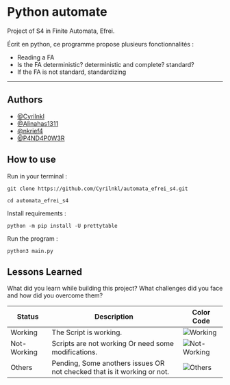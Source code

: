 
# Python automate

Project of S4 in Finite Automata, Efrei.

Écrit en python, ce programme propose plusieurs fonctionnalités :

-  Reading a FA
-  Is the FA deterministic? deterministic and complete? standard?
-  If the FA is not standard, standardizing



<hr>


## Authors

- [@Cyrilnkl](https://www.github.com/cyrilnkl)
- [@Alinahas1311](https://www.github.com/alinahas1311)
- [@nkrief4](https://www.github.com/nkrief4)
- [@P4ND4P0W3R](https://www.github.com/P4ND4P0W3R)



## How to use

Run in your terminal :

```
git clone https://github.com/Cyrilnkl/automata_efrei_s4.git

cd automata_efrei_s4
```


Install requirements :

```python -m pip install -U prettytable```


Run the program :

```python3 main.py```
## Lessons Learned

What did you learn while building this project? What challenges did you face and how did you overcome them?




| Status | Description | Color Code |
|--------|-------------|------------|
|Working| The Script is working. | ![Working](https://i.ibb.co/3FntR1c/1.png) |
|Not- Working| Scripts are not working Or need some modifications.|![Not-Working](https://i.ibb.co/wWtD8S6/2.png) |
|Others| Pending, Some anothers issues OR not checked that is it working or not.| ![Others](https://i.ibb.co/pQwqwcN/3.png)|

